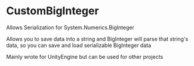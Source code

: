 # CustomBigInteger
 
Allows Serialization for System.Numerics.BigInteger

Allows you to save data into a string and BigInteger will parse that string's data, so you can save and load serializable BigInteger data

Mainly wrote for UnityEngine but can be used for other projects
